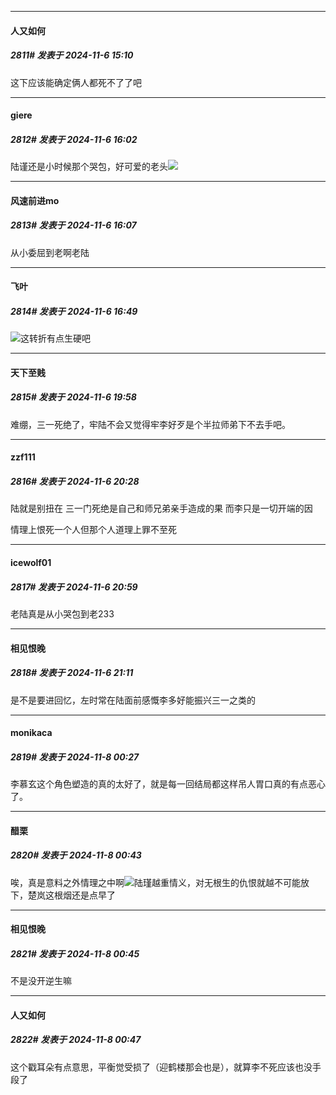 ﻿
*****

####  人又如何  
##### 2811#       发表于 2024-11-6 15:10

这下应该能确定俩人都死不了了吧


*****

####  giere  
##### 2812#       发表于 2024-11-6 16:02

陆谨还是小时候那个哭包，好可爱的老头<img src="https://static.saraba1st.com/image/smiley/face2017/032.png" referrerpolicy="no-referrer">


*****

####  风速前进mo  
##### 2813#       发表于 2024-11-6 16:07

从小委屈到老啊老陆


*****

####  飞叶  
##### 2814#       发表于 2024-11-6 16:49

<img src="https://static.saraba1st.com/image/smiley/face2017/016.png" referrerpolicy="no-referrer">这转折有点生硬吧


*****

####  天下至贱  
##### 2815#       发表于 2024-11-6 19:58

难绷，三一死绝了，牢陆不会又觉得牢李好歹是个半拉师弟下不去手吧。


*****

####  zzf111  
##### 2816#       发表于 2024-11-6 20:28

陆就是别扭在 三一门死绝是自己和师兄弟亲手造成的果 而李只是一切开端的因

情理上恨死一个人但那个人道理上罪不至死


*****

####  icewolf01  
##### 2817#       发表于 2024-11-6 20:59

老陆真是从小哭包到老233


*****

####  相见恨晚  
##### 2818#       发表于 2024-11-6 21:11

是不是要进回忆，左时常在陆面前感慨李多好能振兴三一之类的


*****

####  monikaca  
##### 2819#       发表于 2024-11-8 00:27

李慕玄这个角色塑造的真的太好了，就是每一回结局都这样吊人胃口真的有点恶心了。


*****

####  醋栗  
##### 2820#       发表于 2024-11-8 00:43

唉，真是意料之外情理之中啊<img src="https://static.saraba1st.com/image/smiley/face2017/138.png" referrerpolicy="no-referrer">陆瑾越重情义，对无根生的仇恨就越不可能放下，楚岚这根烟还是点早了


*****

####  相见恨晚  
##### 2821#       发表于 2024-11-8 00:45

不是没开逆生嘛

*****

####  人又如何  
##### 2822#       发表于 2024-11-8 00:47

这个戳耳朵有点意思，平衡觉受损了（迎鹤楼那会也是），就算李不死应该也没手段了


